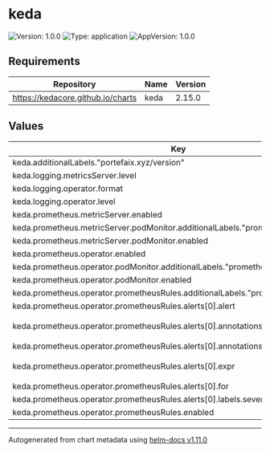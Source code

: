 # keda

![Version: 1.0.0](https://img.shields.io/badge/Version-1.0.0-informational?style=flat-square) ![Type: application](https://img.shields.io/badge/Type-application-informational?style=flat-square) ![AppVersion: 1.0.0](https://img.shields.io/badge/AppVersion-1.0.0-informational?style=flat-square)

## Requirements

| Repository | Name | Version |
|------------|------|---------|
| https://kedacore.github.io/charts | keda | 2.15.0 |

## Values

| Key | Type | Default | Description |
|-----|------|---------|-------------|
| keda.additionalLabels."portefaix.xyz/version" | string | `"v0.54.0"` |  |
| keda.logging.metricsServer.level | int | `0` |  |
| keda.logging.operator.format | string | `"json"` |  |
| keda.logging.operator.level | string | `"info"` |  |
| keda.prometheus.metricServer.enabled | bool | `true` |  |
| keda.prometheus.metricServer.podMonitor.additionalLabels."prometheus.io/operator" | string | `"portefaix"` |  |
| keda.prometheus.metricServer.podMonitor.enabled | bool | `true` |  |
| keda.prometheus.operator.enabled | bool | `true` |  |
| keda.prometheus.operator.podMonitor.additionalLabels."prometheus.io/operator" | string | `"portefaix"` |  |
| keda.prometheus.operator.podMonitor.enabled | bool | `true` |  |
| keda.prometheus.operator.prometheusRules.additionalLabels."prometheus.io/operator" | string | `"portefaix"` |  |
| keda.prometheus.operator.prometheusRules.alerts[0].alert | string | `"KedaScalerErrors"` |  |
| keda.prometheus.operator.prometheusRules.alerts[0].annotations.description | string | `"Keda scaledObject {{ $labels.scaledObject }} is experiencing errors with {{ $labels.scaler }} scaler"` |  |
| keda.prometheus.operator.prometheusRules.alerts[0].annotations.summary | string | `"Keda Scaler {{ $labels.scaler }} Errors"` |  |
| keda.prometheus.operator.prometheusRules.alerts[0].expr | string | `"sum by ( scaledObject , scaler) (rate(keda_metrics_adapter_scaler_errors[2m]))  > 0"` |  |
| keda.prometheus.operator.prometheusRules.alerts[0].for | string | `"2m"` |  |
| keda.prometheus.operator.prometheusRules.alerts[0].labels.severity | string | `"warning"` |  |
| keda.prometheus.operator.prometheusRules.enabled | bool | `true` |  |

----------------------------------------------
Autogenerated from chart metadata using [helm-docs v1.11.0](https://github.com/norwoodj/helm-docs/releases/v1.11.0)
